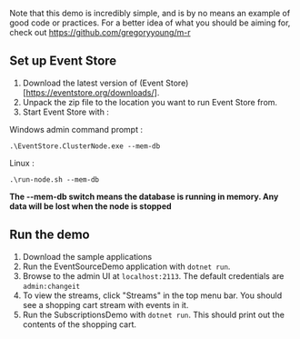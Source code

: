 Note that this demo is incredibly simple, and is by no means an example of good code or practices.
For a better idea of what you should be aiming for, check out https://github.com/gregoryyoung/m-r

## Set up Event Store

1. Download the latest version of (Event Store)[https://eventstore.org/downloads/].
2. Unpack the zip file to the location you want to run Event Store from.
3. Start Event Store with :

Windows admin command prompt :

```
.\EventStore.ClusterNode.exe --mem-db
```

Linux :

 ```
 .\run-node.sh --mem-db
 ```
 
 **The --mem-db switch means the database is running in memory. Any data will be lost when the node is stopped**
 
 
## Run the demo

1. Download the sample applications
2. Run the EventSourceDemo application with `dotnet run`.
3. Browse to the admin UI at `localhost:2113`. The default credentials are `admin:changeit`
4. To view the streams, click "Streams" in the top menu bar. You should see a shopping cart stream with events in it.
5. Run the SubscriptionsDemo with `dotnet run`. This should print out the contents of the shopping cart.
